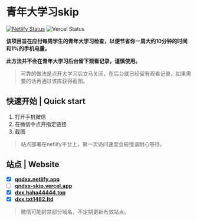 # 青年大学习skip

[![Netlify Status](https://api.netlify.com/api/v1/badges/93a7e121-af8d-46d0-9019-32b69ba447d6/deploy-status)](https://app.netlify.com/sites/qndxx/deploys)
![Vercel Status](https://therealsujitk-vercel-badge.vercel.app/?app=vercel.com/hx-w/qndxx)

**该项目旨在应付每周学生的青年大学习检查，以便节省你一周大约10分钟的时间和1%的手机电量。**

**此方法并不会在青年大学习后台留下观看记录，谨慎使用。**

> 可靠的做法是点开大学习后立马关闭，在后台就已经留有观看记录，如果需要的话再通过该库获得截图。

## 快速开始 | Quick start

1. 打开手机微信
2. 在微信中点开指定链接
3. 截图

> 站点部署在netlify平台上，第一次访问速度会较慢请耐心等待。

## 站点 | Website

- [x] [**qndxx.netlify.app**](https://qndxx.netlify.app)
- [ ] [**qndxx-skip.vercel.app**](https://qndxx-skip.vercel.app)
- [x] [**dxx.haha44444.top**](https://dxx.haha44444.top)
- [x] [**dxx.txt1482.ltd**](https://dxx.txt1482.ltd)

> 微信可能封禁部分域名，不定期更新有效站点。

